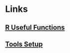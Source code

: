 # Links

## [R Useful Functions](https://github.com/roscoelai/gen-ref/blob/master/R-Useful-Functions.md)

## [Tools Setup](https://github.com/roscoelai/gen-ref/blob/master/Tools-Setup.md)
